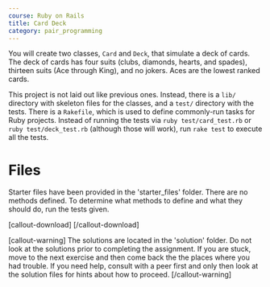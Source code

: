 ```yaml
---
course: Ruby on Rails
title: Card Deck
category: pair_programming
---
```


You will create two classes, `Card` and `Deck`, that simulate a deck of cards. The deck of cards has four suits (clubs, diamonds, hearts, and spades), thirteen suits (Ace through King), and no jokers. Aces are the lowest ranked cards.

This project is not laid out like previous ones. Instead, there is a `lib/` directory with skeleton files for the classes, and a `test/` directory with the tests. There is a `Rakefile`, which is used to define commonly-run tasks for Ruby projects. Instead of running the tests via `ruby test/card_test.rb` or `ruby test/deck_test.rb` (although those will work), run `rake test` to execute all the tests.

# Files

Starter files have been provided in the 'starter_files' folder. There are no methods defined. To determine what methods to define and what they should do, run the tests given.

[callout-download] [/callout-download]

[callout-warning] The solutions are located in the 'solution' folder. Do not look at the solutions prior to completing the assignment. If you are stuck, move to the next exercise and then come back the the places where you had trouble. If you need help, consult with a peer first and only then look at the solution files for hints about how to proceed. [/callout-warning]
